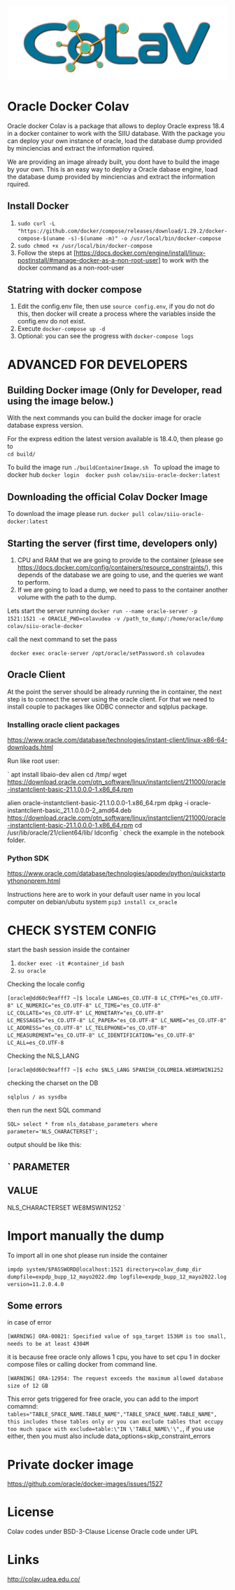 <center><img src="https://raw.githubusercontent.com/colav/colav.github.io/master/img/Logo.png"/></center>

# Oracle Docker Colav

Oracle docker Colav is a package that allows to deploy Oracle express 18.4 in a docker container to work with the SIIU database.
With the package you can deploy your own instance of oracle, load the database dump provided by minciencias and extract the information rquired.

We are providing an image already built, you dont have to build the image by your own.
This is an easy way to deploy a Oracle dabase engine, load the database dump provided by minciencias and extract the information rquired.

## Install Docker

1) `sudo curl -L "https://github.com/docker/compose/releases/download/1.29.2/docker-compose-$(uname -s)-$(uname -m)" -o /usr/local/bin/docker-compose`
2) `sudo chmod +x /usr/local/bin/docker-compose`
3) Follow the steps at [https://docs.docker.com/engine/install/linux-postinstall/#manage-docker-as-a-non-root-user] to work with the docker command as a non-root-user

## Statring with docker compose

1) Edit the config.env file, then use `source config.env`, if you do not do this, then docker will create a process where the variables inside the config.env do not exist.
2) Execute `docker-compose up -d`
3) Optional: you can see the progress with `docker-compose logs`

# ADVANCED FOR DEVELOPERS

## Building Docker image (Only for Developer, read using the image below.)

With the  next commands you can build the docker image for oracle database express version.

For the express edition the latest version available is 18.4.0, then please go to  
`
cd build/
`

To build the image run
`
./buildContainerImage.sh 
`
To upload the image to docker hub
`
docker login 
docker push colav/siiu-oracle-docker:latest
`

## Downloading the official Colav Docker Image
To download the image please run.
`
docker pull colav/siiu-oracle-docker:latest
`

## Starting the server (first time, developers only)

1) CPU and RAM that we are going to provide to the container (please see https://docs.docker.com/config/containers/resource_constraints/), this depends of the database we are going to use, and the queries we want to perform.
2) If we are going to load a dump, we need to pass to the container another volume with the path to the dump.

Lets start the server running 
`
docker run --name oracle-server -p 1521:1521 -e ORACLE_PWD=colavudea -v /path_to_dump/:/home/oracle/dump colav/siiu-oracle-docker
`

call the next command to set the pass

` 
docker exec oracle-server /opt/oracle/setPassword.sh colavudea 
`


## Oracle Client

At the point the server should be already running the in container, the next step is to connect the server
using the oracle client. For that we need to install couple to packages like ODBC connector and sqlplus package.

### Installing oracle client packages
https://www.oracle.com/database/technologies/instant-client/linux-x86-64-downloads.html

Run like root user:

`
apt install libaio-dev alien
cd /tmp/
wget https://download.oracle.com/otn_software/linux/instantclient/211000/oracle-instantclient-basic-21.1.0.0.0-1.x86_64.rpm

alien oracle-instantclient-basic-21.1.0.0.0-1.x86_64.rpm 
dpkg -i oracle-instantclient-basic_21.1.0.0.0-2_amd64.deb
https://download.oracle.com/otn_software/linux/instantclient/211000/oracle-instantclient-basic-21.1.0.0.0-1.x86_64.rpm
cd /usr/lib/oracle/21/client64/lib/
ldconfig
`
check the example in the notebook folder.


### Python SDK
https://www.oracle.com/database/technologies/appdev/python/quickstartpythononprem.html

Instructions here are to work in your default user name in you local computer on debian/ubutu system
`
pip3 install cx_oracle
`


# CHECK SYSTEM CONFIG

start the bash session inside the container

1) `docker exec -it #container_id bash`
2) `su oracle`

Checking the locale config

`
[oracle@dd60c9eafff7 ~]$ locale
LANG=es_CO.UTF-8
LC_CTYPE="es_CO.UTF-8"
LC_NUMERIC="es_CO.UTF-8"
LC_TIME="es_CO.UTF-8"
LC_COLLATE="es_CO.UTF-8"
LC_MONETARY="es_CO.UTF-8"
LC_MESSAGES="es_CO.UTF-8"
LC_PAPER="es_CO.UTF-8"
LC_NAME="es_CO.UTF-8"
LC_ADDRESS="es_CO.UTF-8"
LC_TELEPHONE="es_CO.UTF-8"
LC_MEASUREMENT="es_CO.UTF-8"
LC_IDENTIFICATION="es_CO.UTF-8"
LC_ALL=es_CO.UTF-8
`

Checking the NLS_LANG

`
[oracle@dd60c9eafff7 ~]$ echo $NLS_LANG
SPANISH_COLOMBIA.WE8MSWIN1252
`

checking the charset on the DB

`
sqlplus / as sysdba
`

then run the next SQL command

`
SQL> select * from nls_database_parameters where parameter='NLS_CHARACTERSET';
`

output should be like this:

`
PARAMETER
--------------------------------------------------------------------------------
VALUE
----------------------------------------------------------------
NLS_CHARACTERSET
WE8MSWIN1252
`


# Import manually the dump

To import all in one shot please run inside the container

`
impdp system/$PASSWORD@localhost:1521 directory=colav_dump_dir dumpfile=expdp_bupp_12_mayo2022.dmp logfile=expdp_bupp_12_mayo2022.log version=11.2.0.4.0
`

## Some errors
in case of error

`
[WARNING] ORA-00821: Specified value of sga_target 1536M is too small, needs to be at least 4304M
`

it is because free oracle only allows 1 cpu, you have to set cpu 1 in docker compose files or calling docker from command line.

`
[WARNING] ORA-12954: The request exceeds the maximum allowed database size of 12 GB
`

This error gets triggered for free oracle, you can add to the import comamnd:
`
tables="TABLE_SPACE_NAME.TABLE_NAME","TABLE_SPACE_NAME.TABLE_NAME", this includes those tables only or
you can exclude tables that occupy too much space with exclude=table:\"IN \'TABLE_NAME\'\",
`, if you use either, then you must also include data_options=skip_constraint_errors


# Private docker image
https://github.com/oracle/docker-images/issues/1527

# License
Colav codes under BSD-3-Clause License
Oracle code under UPL

# Links
http://colav.udea.edu.co/

